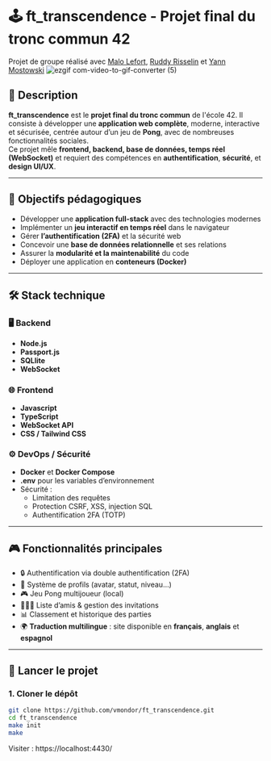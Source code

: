 # 🕹️ ft_transcendence - Projet final du tronc commun 42

Projet de groupe réalisé avec [Malo Lefort](https://github.com/Malolfrt), [Ruddy Risselin](https://github.com/RuddyRisselin) et [Yann Mostowski](https://github.com/ymostows)
![ezgif com-video-to-gif-converter (5)](https://github.com/user-attachments/assets/74b4fcc7-74ac-4edf-acce-44be3f281b41)




## 📌 Description

**ft_transcendence** est le **projet final du tronc commun** de l'école 42. Il consiste à développer une **application web complète**, moderne, interactive et sécurisée, centrée autour d’un jeu de **Pong**, avec de nombreuses fonctionnalités sociales.  
Ce projet mêle **frontend, backend, base de données, temps réel (WebSocket)** et requiert des compétences en **authentification**, **sécurité**, et **design UI/UX**.

---

## 🧠 Objectifs pédagogiques

- Développer une **application full-stack** avec des technologies modernes
- Implémenter un **jeu interactif en temps réel** dans le navigateur
- Gérer **l’authentification (2FA)** et la sécurité web
- Concevoir une **base de données relationnelle** et ses relations
- Assurer la **modularité et la maintenabilité** du code
- Déployer une application en **conteneurs (Docker)**

---

## 🛠️ Stack technique

### 🖥️ Backend
- **Node.js**
- **Passport.js**
- **SQLlite**
- **WebSocket**

### 🌐 Frontend
- **Javascript**
- **TypeScript**
- **WebSocket API**
- **CSS / Tailwind CSS**

### ⚙️ DevOps / Sécurité
- **Docker** et **Docker Compose**
- **.env** pour les variables d’environnement
- Sécurité :
  - Limitation des requêtes
  - Protection CSRF, XSS, injection SQL
  - Authentification 2FA (TOTP)

---

## 🎮 Fonctionnalités principales

- 🔒 Authentification via double authentification (2FA)
- 👤 Système de profils (avatar, statut, niveau…)
- 🎮 Jeu Pong multijoueur (local)
- 🧑‍🤝‍🧑 Liste d’amis & gestion des invitations
- 📊 Classement et historique des parties
- 🌍 **Traduction multilingue** : site disponible en **français**, **anglais** et **espagnol**

---

## 🚀 Lancer le projet

### 1. Cloner le dépôt

```bash
git clone https://github.com/vmondor/ft_transcendence.git
cd ft_transcendence
make init
make
```

Visiter : https://localhost:4430/
